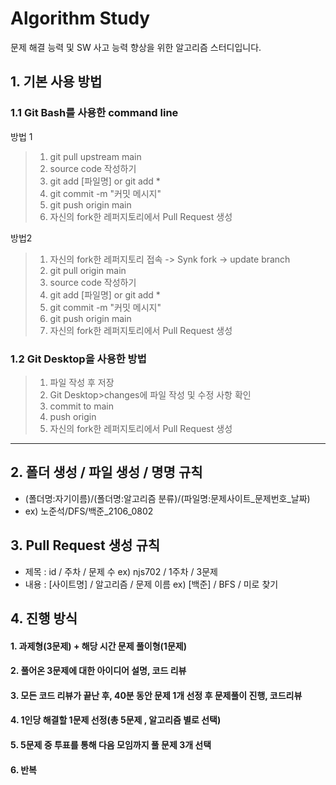 # Algorithm Study

문제 해결 능력 및 SW 사고 능력 향상을 위한 알고리즘 스터디입니다.


## 1. 기본 사용 방법

### 1.1 Git Bash를 사용한 command line
방법 1
> 1. git pull upstream main
> 2. source code 작성하기
> 3. git add [파일명] or git add *
> 4. git commit -m "커밋 메시지"
> 5. git push origin main
> 6. 자신의 fork한 레퍼지토리에서 Pull Request 생성

방법2
> 1. 자신의 fork한 레퍼지토리 접속 -> Synk fork -> update branch
> 2. git pull origin main
> 3. source code 작성하기
> 4. git add [파일명] or git add *
> 5. git commit -m "커밋 메시지"
> 6. git push origin main
> 7. 자신의 fork한 레퍼지토리에서 Pull Request 생성

### 1.2 Git Desktop을 사용한 방법
> 1. 파일 작성 후 저장
> 2. Git Desktop>changes에 파일 작성 및 수정 사항 확인
> 3. commit to main
> 4. push origin
> 5. 자신의 fork한 레퍼지토리에서 Pull Request 생성
<hr/>

## 2. 폴더 생성 / 파일 생성 / 명명 규칙

* (폴더명:자기이름)/(폴더명:알고리즘 분류)/(파일명:문제사이트_문제번호_날짜)
* ex) 노준석/DFS/백준_2106_0802

## 3. Pull Request 생성 규칙
* 제목 : id / 주차 / 문제 수 ex) njs702 / 1주차 / 3문제
* 내용 : [사이트명] / 알고리즘 / 문제 이름 ex) [백준] / BFS / 미로 찾기

## 4. 진행 방식

#### 1. 과제형(3문제) + 해당 시간 문제 풀이형(1문제)
#### 2. 풀어온 3문제에 대한 아이디어 설명, 코드 리뷰
#### 3. 모든 코드 리뷰가 끝난 후, 40분 동안 문제 1개 선정 후 문제풀이 진행, 코드리뷰
#### 4. 1인당 해결할 1문제 선정(총 5문제 , 알고리즘 별로 선택)
#### 5. 5문제 중 투표를 통해 다음 모임까지 풀 문제 3개 선택
#### 6. 반복